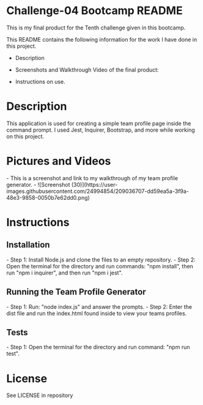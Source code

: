 <h1>Challenge-04 Bootcamp README</h1>

This is my final product for the Tenth challenge given in this bootcamp.

This README contains the following information for the work I have done in this project.

- Description

- Screenshots and Walkthrough Video of the final product:

- Instructions on use.


<h1>Description</h1>
This application is used for creating a simple team profile page inside the command prompt. I used Jest, Inquirer, Bootstrap, and more while working on this project. 


<h1>Pictures and Videos</h1>
- This is a screenshot and link to my walkthrough of my team profile generator.
- ![Screenshot (30)](https://user-images.githubusercontent.com/24994854/209036707-dd59ea5a-3f9a-48e3-9858-0050b7e62dd0.png)




<h1>Instructions</h1>

<h2>Installation</h2>
- Step 1: Install Node.js and clone the files to an empty repository.
- Step 2: Open the terminal for the directory and run commands: "npm install", then run "npm i inquirer", and then run "npm i jest".

<h2>Running the Team Profile Generator</h2>
- Step 1: Run: "node index.js" and answer the prompts.
- Step 2: Enter the dist file and run the index.html found inside to view your teams profiles.

<h2>Tests</h2>
- Step 1: Open the terminal for the directory and run command: "npm run test".


<h1>License</h1>

See LICENSE in repository
